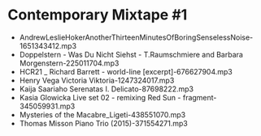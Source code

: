 # Contemporary Mixtape #1
- AndrewLeslieHokerAnotherThirteenMinutesOfBoringSenselessNoise-1651343412.mp3
- Doppelstern - Was Du Nicht Siehst - T.Raumschmiere and Barbara Morgenstern-225011704.mp3
- HCR21 _ Richard Barrett - world-line [excerpt]-676627904.mp3
- Henry Vega Victoria Viktoria-1247324017.mp3
- Kaija Saariaho Serenatas I. Delicato-87698222.mp3
- Kasia Glowicka Live set 02 - remixing Red Sun - fragment-345059931.mp3
- Mysteries of the Macabre_Ligeti-438551070.mp3
- Thomas Misson Piano Trio (2015)-371554271.mp3
